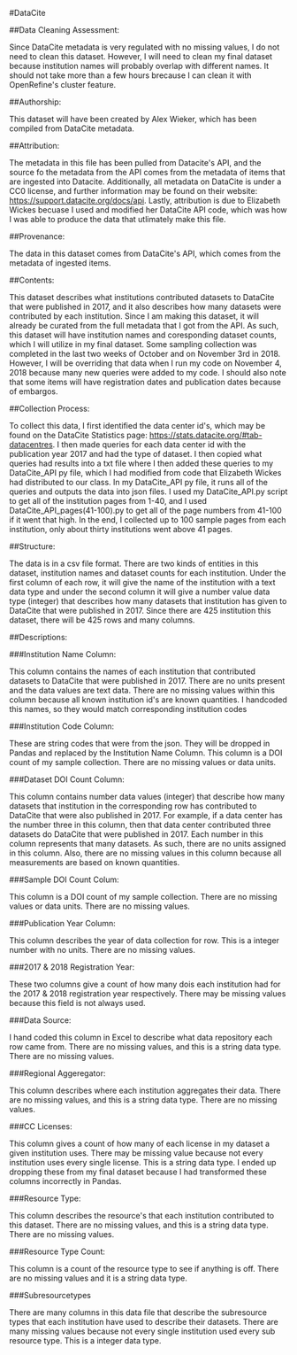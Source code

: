 #DataCite

##Data Cleaning Assessment: 

Since DataCite metadata is very regulated with no missing values, I do not need to clean this dataset. However, I will need to clean my final dataset because institution names will probably overlap with different names. It should not take more than a few hours brecause I can clean it with OpenRefine's cluster feature. 

##Authorship: 

This dataset will have been created by Alex Wieker, which has been compiled from DataCite metadata. 


##Attribution: 

The metadata in this file has been pulled from Datacite's API, and the source fo the metadata from the API comes from the metadata of items that are ingested into Datacite. Additionally, all metadata on DataCite is under a CC0 license, and further information may be found on their website: https://support.datacite.org/docs/api. Lastly, attribution is due to Elizabeth Wickes becuase I used and modified her DataCite API code, which was how I was able to produce the data that utlimately make this file. 

##Provenance: 

The data in this dataset comes from DataCite's API, which comes from the metadata of ingested items. 

##Contents: 

This dataset describes what institutions contributed datasets to DataCite that were published in 2017, and it also describes how many datasets were contributed by each institution. Since I am making this dataset, it will already be curated from the full metadata that I got from the API. As such, this dataset will have institution names and coresponding dataset counts, which I will utilize in my final dataset.  Some sampling collection was completed in the last two weeks of October and on November 3rd in 2018. However, I will be overriding that data when I run my code on November 4, 2018 because many new queries were added to my code. 
I should also note that some items will have registration dates and publication dates because of embargos.

##Collection Process:

To collect this data, I first identified the data center id's, which may be found on the DataCite Statistics page: https://stats.datacite.org/#tab-datacentres. I then made queries for each data center id with the publication year 2017 and had the type of dataset. I then copied what queries had results into a txt file where I then added these queries to my DataCite_API py file, which I had modified from code that Elizabeth Wickes had distributed to our class. In my DataCite_API py file, it runs all of the queries and outputs the data into json files. I used my DataCite_API.py script to get all of the institution pages from 1-40, and I used DataCite_API_pages(41-100).py to get all of the page numbers from 41-100 if it went that high. In the end, I collected up to 100 sample pages from each institution, only about thirty institutions went above 41 pages.

##Structure: 

The data is in a csv file format. There are two kinds of entities in this dataset, institution names and dataset counts for each institution. Under the first column of each row, it will give the name of the institution with a text data type and under the second column it will give a number value data type (integer) that describes how many datasets that institution has given to DataCite that were published in 2017. Since there are 425 institution this dataset, there will be 425 rows and many columns. 


##Descriptions:

###Institution Name Column: 

This column contains the names of each institution that contributed datasets to DataCite that were published in 2017. There are no units present and the data values are text data. There are no missing values within this column because all known institution id's are known quantities. I handcoded this names, so they would match corresponding institution codes

###Institution Code Column:

These are string codes that were from the json. They will be dropped in Pandas and replaced by the Institution Name Column. This column is a DOI count of my sample collection. There are no missing values or data units.


###Dataset DOI Count Column: 

This column contains number data values (integer) that describe how many datasets that institution in the corresponding row has contributed to DataCite that were also published in 2017. For example, if a data center has the number three in this column, then that data center contributed three datasets do DataCite that were published in 2017. Each number in this column represents that many datasets. As such, there are no units assigned in this column. Also, there are no missing values in this column because all measurements are based on known quantities. 

###Sample DOI Count Colum:

This column is a DOI count of my sample collection. There are no missing values or data units. There are no missing values.

###Publication Year Column:

This column describes the year of data collection for row. This is a integer number with no units. There are no missing values.

###2017 & 2018 Registration Year:

These two columns give a count of how many dois each institution had for the 2017 & 2018 registration year respectively. There may be missing values because this field is not always used. 

###Data Source:

I hand coded this column in Excel to describe what data repository each row came from. There are no missing values, and this is a string data type. There are no missing values.


###Regional Aggeregator:

This column describes where each institution aggregates their data. There are no missing values, and this is a string data type. There are no missing values.

###CC Licenses:
 
This column gives a count of how many of each license in my dataset a given institution uses. There may be missing value because not every institution uses every single license. This is a string data type. I ended up dropping these from my final dataset because I had transformed these columns incorrectly in Pandas.

###Resource Type:

This column describes the resource's that each institution contributed to this dataset. There are no missing values, and this is a string data type. There are no missing values.

###Resource Type Count:

This column is a count of the resource type to see if anything is off. There are no missing values and it is a string data type.

###Subresourcetypes

There are many columns in this data file that describe the subresource types that each institution have used to describe their datasets. There are many missing values because not every single institution used every sub resource type. This is a integer data type. 


